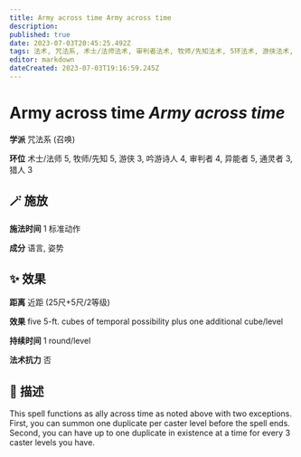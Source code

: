 ```yaml
---
title: Army across time Army across time
description: 
published: true
date: 2023-07-03T20:45:25.492Z
tags: 法术, 咒法系, 术士/法师法术, 审判者法术, 牧师/先知法术, 5环法术, 游侠法术, 3环法术, 4环法术, 猎人法术, 召唤, 吟游诗人法术, 异能者法术, 通灵者法术
editor: markdown
dateCreated: 2023-07-03T19:16:59.245Z
---
```


# **Army across time** *Army across time*

**学派** 咒法系 (召唤) 

**环位** 术士/法师 5, 牧师/先知 5, 游侠 3, 吟游诗人 4, 审判者 4, 异能者 5, 通灵者 3, 猎人 3

## 🪄 施放

**施法时间** 1 标准动作

**成分** 语言, 姿势

## ✨ 效果  

**距离** 近距 (25尺+5尺/2等级) 

**效果** five 5-ft. cubes of temporal possibility plus one additional cube/level 

**持续时间** 1 round/level 

**法术抗力** 否

## 📖 描述

This spell functions as ally across time as noted above with  two exceptions. First, you can summon one duplicate per caster level before the spell ends. Second, you can have up to one duplicate in existence at a time for every 3 caster levels you have.
    